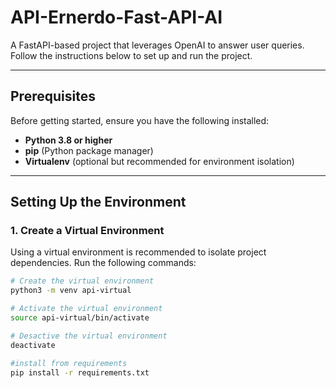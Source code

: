 # **API-Ernerdo-Fast-API-AI**

A FastAPI-based project that leverages OpenAI to answer user queries. Follow the instructions below to set up and run the project.

---

## **Prerequisites**

Before getting started, ensure you have the following installed:

- **Python 3.8 or higher**
- **pip** (Python package manager)
- **Virtualenv** (optional but recommended for environment isolation)

---

## **Setting Up the Environment**

### 1. **Create a Virtual Environment**

Using a virtual environment is recommended to isolate project dependencies. Run the following commands:

```bash
# Create the virtual environment
python3 -m venv api-virtual

# Activate the virtual environment
source api-virtual/bin/activate
```

```bash
# Desactive the virtual environment
deactivate
```

```bash
#install from requirements
pip install -r requirements.txt
```

